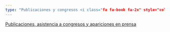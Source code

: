 ```yaml
---
type: "Publicaciones y congresos <i class="fa fa-book fa-2x" style="color: DARKGRAY;"></i>"
---
```


[Publicaciones, asistencia a congresos y apariciones en prensa](publicaciones/)

